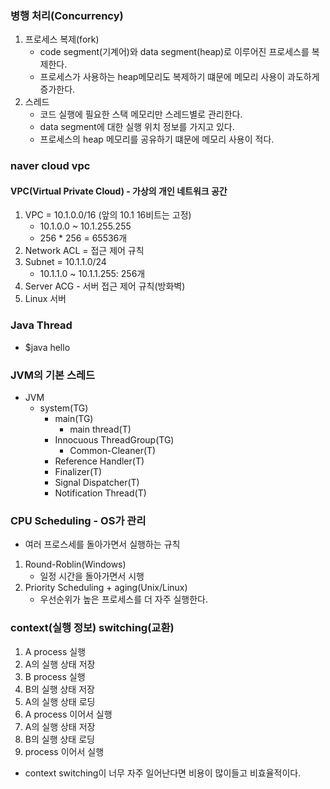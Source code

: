 ### 병행 처리(Concurrency)
1. 프로세스 복제(fork)
   - code segment(기계어)와 data segment(heap)로 이루어진 프로세스를 복제한다.
   - 프로세스가 사용하는 heap메모리도 복제하기 떄문에 메모리 사용이 과도하게 증가한다.
2. 스레드
    - 코드 실행에 필요한 스택 메모리만 스레드별로 관리한다.
    - data segment에 대한 실행 위치 정보를 가지고 있다.
    - 프로세스의 heap 메모리를 공유하기 떄문에 메모리 사용이 적다.
   
### naver cloud vpc
#### VPC(Virtual Private Cloud) - 가상의 개인 네트워크 공간
1. VPC = 10.1.0.0/16 (앞의 10.1 16비트는 고정)
   - 10.1.0.0 ~ 10.1.255.255 
   - 256 * 256 = 65536개
2. Network ACL = 접근 제어 규칙
3. Subnet = 10.1.1.0/24
   - 10.1.1.0 ~ 10.1.1.255: 256개
4. Server ACG - 서버 접근 제어 규칙(방화벽)
5. Linux 서버

### Java Thread
- $java hello

### JVM의 기본 스레드
- JVM
  - system(TG)
    - main(TG)
      - main thread(T)
    - Innocuous ThreadGroup(TG)
      - Common-Cleaner(T)
    - Reference Handler(T)
    - Finalizer(T)
    - Signal Dispatcher(T)
    - Notification Thread(T)

### CPU Scheduling - OS가 관리
- 여러 프로스세를 돌아가면서 실행하는 규칙

1. Round-Roblin(Windows)
   - 일정 시간을 돌아가면서 시행
2. Priority Scheduling + aging(Unix/Linux)
   - 우선순위가 높은 프로세스를 더 자주 실행한다.

### context(실행 정보) switching(교환)
1. A process 실행
2. A의 실행 상태 저장
3. B process 실행
4. B의 실행 상태 저장
5. A의 실행 상태 로딩
6. A process 이어서 실행
7. A의 실행 상태 저장
8. B의 실행 상태 로딩
9. process 이어서 실행
- context switching이 너무 자주 일어난다면 비용이 많이들고 비효율적이다.


